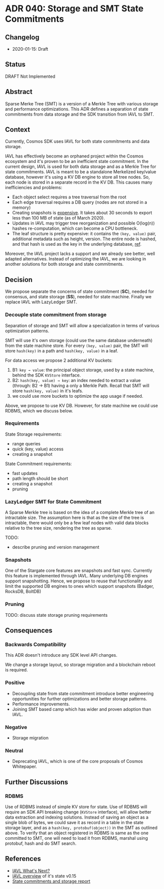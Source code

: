 # ADR 040: Storage and SMT State Commitments

## Changelog

- 2020-01-15: Draft

## Status

DRAFT Not Implemented


## Abstract

Sparse Merke Tree (SMT) is a version of a Merkle Tree with various storage and performance optimizations. This ADR defines a separation of state commitments from data storage and the SDK transition from IAVL to SMT.


## Context

Currently, Cosmos SDK uses IAVL for both state commitments and data storage.

IAVL has effectively become an orphaned project within the Cosmos ecosystem and it's proven to be an inefficient state commitment.
In the current design, IAVL is used for both data storage and as a Merkle Tree for state commitments. IAVL is meant to be a standalone Merkelized key/value database, however it's using a KV DB engine to store all tree nodes. So, each node is stored in a separate record in the KV DB. This causes many inefficiencies and problems:

+ Each object select requires a tree traversal from the root
+ Each edge traversal requires a DB query (nodes are not stored in a memory)
+ Creating snapshots is [expensive](https://github.com/cosmos/cosmos-sdk/issues/7215#issuecomment-684804950). It takes about 30 seconds to export less than 100 MB of state (as of March 2020).
+ Updates in IAVL may trigger tree reorganization and possible O(log(n)) hashes re-computation, which can become a CPU bottleneck.
+ The leaf structure is pretty expensive: it contains the `(key, value)` pair, additional metadata such as height, version. The entire node is hashed, and that hash is used as the key in the underlying database, [ref](https://github.com/cosmos/iavl/blob/master/docs/node/node.md
).


Moreover, the IAVL project lacks a support and we already see better, well adapted alternatives. Instead of optimizing the IAVL, we are looking in another solutions for both storage and state commitments.


## Decision

We propose separate the concerns of state commitment (**SC**), needed for consensus, and state storage (**SS**), needed for state machine. Finally we replace IAVL with LazyLedger SMT.


### Decouple state commitment from storage

Separation of storage and SMT will allow a specialization in terms of various optimization patterns.

SMT will use it's own storage (could use the same database underneath) from the state machine store. For every `(key, value)` pair, the SMT will store `hash(key)` in a path and `hash(key, value)` in a leaf.

For data access we propose 2 additional KV buckets:
1. B1: `key → value`: the principal object storage, used by a state machine, behind the SDK `KVStore` interface.
2. B2: `hash(key, value) → key`: an index needed to extract a value (through: B2 -> B1) having a only a Merkle Path. Recall that SMT will store `hash(key, value)` in it's leafs.
3. we could use more buckets to optimize the app usage if needed.

Above, we propose to use KV DB. However, for state machine we could use RDBMS, which we discuss below.


### Requirements

State Storage requirements:
+ range queries
+ quick (key, value) access
+ creating a snapshot

State Commitment requirements:
+ fast updates
+ path length should be short
+ creating a snapshot
+ pruning


### LazyLedger SMT for State Commitment

A Sparse Merkle tree is based on the idea of a complete Merkle tree of an intractable size. The assumption here is that as the size of the tree is intractable, there would only be a few leaf nodes with valid data blocks relative to the tree size, rendering the tree as sparse.

TODO:
+ describe pruning and version management

### Snapshots

One of the Stargate core features are snapshots and fast sync. Currently this feature is implemented through IAVL.
Many underlying DB engines support snapshotting. Hence, we propose to reuse that functionality and limit the supported DB engines to ones which support snapshots (Badger, RocksDB, BoltDB)

### Pruning

TODO: discuss state storage pruning requirements

## Consequences


### Backwards Compatibility

This ADR doesn't introduce any SDK level API changes.

We change a storage layout, so storage migration and a blockchain reboot is required.

### Positive

+ Decoupling state from state commitment introduce better engineering opportunities for further optimizations and better storage patterns.
+ Performance improvements.
+ Joining SMT based camp which has wider and proven adoption than IAVL.

### Negative

+ Storage migration

### Neutral

+ Deprecating IAVL, which is one of the core proposals of Cosmos Whitepaper.

## Further Discussions

### RDBMS

Use of RDBMS instead of simple KV store for state. Use of RDBMS will require an SDK API breaking change (`KVStore` interface), will allow better data extraction and indexing solutions. Instead of saving an object as a single blob of bytes, we could save it as record in a table in the state storage layer, and as a `hash(key, protobuf(object))` in the SMT as outlined above. To verify that an object registered in RDBMS is same as the one committed to SMT, one will need to load it from RDBMS, marshal using protobuf, hash and do SMT search.


## References

- [IAVL What's Next?](https://github.com/cosmos/cosmos-sdk/issues/7100)
- [IAVL overview](https://docs.google.com/document/d/16Z_hW2rSAmoyMENO-RlAhQjAG3mSNKsQueMnKpmcBv0/edit#heading=h.yd2th7x3o1iv) of it's state v0.15
- [State commitments and storage report](https://paper.dropbox.com/published/State-commitments-and-storage-review--BDvA1MLwRtOx55KRihJ5xxLbBw-KeEB7eOd11pNrZvVtqUgL3h)
